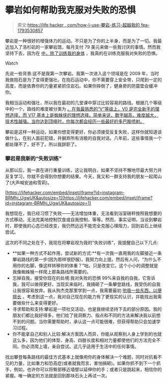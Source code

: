 # 攀岩如何帮助我克服对失败的恐惧

> 原文:[https://life hacker . com/how-I-use-攀岩-练习-超越我的 fea-1793530857](https://lifehacker.com/how-i-use-rock-climbing-to-practice-getting-over-my-fea-1793530857)

攀岩是一种很好的增强体力的运动。不只是为了你的上半身，而是为了一切。我最近加入了洛杉矶的一家攀岩馆，每月支付 79 美元来做一些我讨厌的事情。然而我坚持下去，因为在 [中，除了训练我的身体](https://lifehacker.com/how-i-went-from-weight-lifting-to-bodyweight-exercises-1747454329) ，我真的在训练克服我对失败的恐惧。

Watch

先说一些背景:这不是我第一次攀岩。我第一次进入这个领域是在 2009 年，当时我做抱石是为了变得更强壮。在抱石运动中，你不需要穿上安全带，只爬到一定的高度，而是依靠你的力量紧紧抓住岩石。如果你摔倒了，健身房的防震垫会缓冲你。

我相当运动和强壮，所以我在最初的几堂课中穿过比较容易的路线。根据几个等级 中的一个，路线的难度被分类为 [。在我最熟悉的“V”等级上，V0 是完全新手的理想选择，而 V17 基本上是蜘蛛侠的理想选择。简单来说，数字越高，难度越大，技术性越强。当你达到顶峰时，你每次都会经历一些最好的多巴胺喷射。](https://www.99boulders.com/bouldering-grades)

攀岩是这样一种运动，如果你想变得更好，你必须接受反复失败，这样你就知道该做什么，在别人面前犯错，并摒弃所有消极的自我对话。八年前，这些事情我一个都处理不了，好不了。所以我辞职了。

### **攀岩是我新的“失败训练”**

从那以后，我一直在进行重量训练，这让我明白，如果不坚持不懈地尽最大努力并反复学习，你就不会得到你想要的结果。今天，我又和一群支持我的朋友一起爬山了(大声喊安迪和雪莉)。

 [https://lifehacker.com/embed/inset/iframe?id=instagram-BRMhj_UgwUK&autosize=1](https://lifehacker.com/embed/inset/iframe?id=instagram-BRMhj_UgwUK&autosize=1) 

我想现在，我已经习惯了失败——无法增加体重，无法看到浴室磅秤按照我想要的方式移动，无法完美地控制饮食或自我控制，等等。然而，事实证明，当谈到攀岩时，即使我的心态已经改变，我仍然远远不能完全克服心理阻力，回到岩石上继续尝试。

这次的不同之处在于，我现在将攀岩视为我的“失败训练”，我提醒自己以下几点:

*   **如果一种方式不起作用，尝试新的方式:**有一次我一直用我的左脚接近一条攀岩路线的第一步(因为那样很舒服)，我努力向上提。然后有人问，“为什么不用你的右脚，像这样转移你的体重？”咄，只是改变它。这个小小的调整就是我像蜘蛛猴一样爬上那条路线所需要的。
*   忘掉自我，接受你现在的处境:我对失败的恐惧 99%来自我的自我，它告诉我，我可以做得更好。当现实来临时，我搞砸了一条攀登路线，我受伤的自我让我很容易放弃。我从狗杰克那里学到一点，我需要最初 [吮吸一些东西，以便擅长](http://lifehacker.com/sucking-is-the-first-step-to-being-sorta-good-at-somet-1553829831) 。考虑到这一点，我对自己现在的能力有了更现实的认识，并能找出我需要做些什么来变得更好。
*   寻求帮助和支持:攀岩是一项社交活动，也是我继续坚持下去的部分原因。我的朋友们都比我好得多，他们给了我洞察力、指点和不同的方法来解决我以前想不到的问题。当你需要帮助时，承认这一点可能很难，但获得帮助只会加速学习过程。
*   你不能拿自己和别人比较:解决方案因人而异，你能从观察别人身上学到的也就这么多，因为他们的体型、身高、四肢长度和相对力量都使他们的方法完全不同。你必须爬上墙，亲自尝试。这几乎适用于生活中的任何事情。

找出攀登每条路线的最佳方式基本上就像用你的身体解决一个难题，同时对抗看不见的力量，比如重力和恐高症(或者就我而言，害怕搞砸)。如果你抓不到下一个抓手，例如，也许你可以将臀部移近墙壁以延伸你的手；或者只是跳起来，相信你的紧握。唯一确定的方法就是回到那块石头上再试一次。